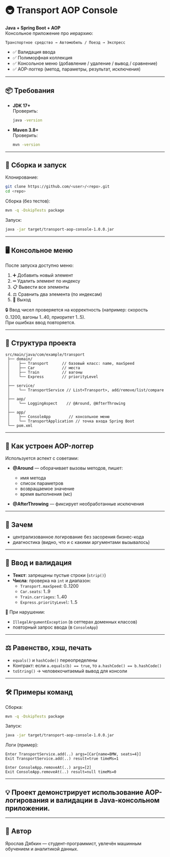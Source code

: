 # 🚇 Transport AOP Console

**Java + Spring Boot + AOP**  
Консольное приложение про иерархию:

`Транспортное средство → Автомобиль / Поезд → Экспресс`

- ✅ Валидация ввода  
- ✅ Полиморфная коллекция  
- ✅ Консольное меню (добавление / удаление / вывод / сравнение)  
- ✅ AOP-логгер (метод, параметры, результат, исключения)

---

## 📦 Требования

- **JDK 17+**  
  Проверить:  
  ```bash
  java -version
  ```

- **Maven 3.8+**  
  Проверить:  
  ```bash
  mvn -version
  ```

---

## 🚀 Сборка и запуск

Клонирование:
```bash
git clone https://github.com/<user>/<repo>.git
cd <repo>
```

Сборка (без тестов):
```bash
mvn -q -DskipTests package
```

Запуск:
```bash
java -jar target/transport-aop-console-1.0.0.jar
```

---

## 🖥️ Консольное меню

После запуска доступно меню:

1. ➕ Добавить новый элемент  
2. ➖ Удалить элемент по индексу  
3. 📋 Вывести все элементы  
4. ⚖️ Сравнить два элемента (по индексам)  
5. 🚪 Выход  

🔒 Ввод чисел проверяется на корректность (например: скорость 0..1200, вагоны 1..40, приоритет 1..5).  
При ошибках ввод повторяется.

---

## 📂 Структура проекта
```text
src/main/java/com/example/transport
 ├── domain/
 │    ├── Transport      // базовый класс: name, maxSpeed
 │    ├── Car            // места
 │    ├── Train          // вагоны
 │    └── Express        // priorityLevel
 │
 ├── service/
 │    └── TransportService // List<Transport>, add/remove/list/compare
 │
 ├── aop/
 │    └── LoggingAspect    // @Around, @AfterThrowing
 │
 ├── app/
 │    ├── ConsoleApp        // консольное меню
 │    └── TransportApplication // точка входа Spring Boot
 └── pom.xml
```

---

## 📜 Как устроен AOP-логгер

Используется аспект с советами:

- **@Around** — оборачивает вызовы методов, пишет:
  - имя метода  
  - список параметров  
  - возвращаемое значение  
  - время выполнения (мс)  

- **@AfterThrowing** — фиксирует необработанные исключения  

---

## 🎯 Зачем

- централизованное логирование без засорения бизнес-кода  
- диагностика (видно, что и с какими аргументами вызывалось)  

---

## 🧹 Ввод и валидация

- **Текст**: запрещены пустые строки (`strip()`)  
- **Числа**: проверка на `int` и диапазон:  
  - `Transport.maxSpeed`: 0..1200  
  - `Car.seats`: 1..9  
  - `Train.carriages`: 1..40  
  - `Express.priorityLevel`: 1..5  

📌 При нарушении:  
- `IllegalArgumentException` (в сеттерах доменных классов)  
- повторный запрос ввода (в `ConsoleApp`)  

---

## ⚖️ Равенство, хэш, печать

- `equals()` и `hashCode()` переопределены  
- Контракт: если `a.equals(b) == true`, то `a.hashCode() == b.hashCode()`  
- `toString()` → человекочитаемый вывод для консоли  

---

## 🛠️ Примеры команд

Сборка:
```bash
mvn -q -DskipTests package
```

Запуск:
```bash
java -jar target/transport-aop-console-1.0.0.jar
```

Логи (пример):
```text
Enter TransportService.add(..) args=[Car{name=BMW, seats=4}]
Exit TransportService.add(..) result=true timeMs=1
```
```text
Enter ConsoleApp.removeAt(..) args=[2]
Exit ConsoleApp.removeAt(..) result=null timeMs=0
```

---

## 💡 Проект демонстрирует использование AOP-логирования и валидации в Java-консольном приложении.

---

## 🙋 Автор

Ярослав Дябкин — студент-программист, увлечён машинным обучением и аналитикой данных.
